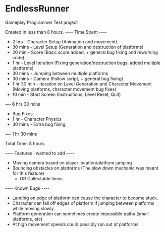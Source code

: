# EndlessRunner
Gameplay Programmer Test project

Created in less than 8 hours. 
---- Time Spent ----
- 2 hrs - Character Setup (Animation and movement)
- 30 mins - Level Setup (Generation and destruction of platforms)
- 20 min - Score (Basic score added, + general bug fixing and reworking code)
- 1 hr - Level Iteration (Fixing generation/destruction bugs, added multiple platforms)
- 30 mins - Jumping between multiple platforms 
- 30 mins - Camera (Follow script, + general bug fixing)
- 1 hr 30 min - Iteration on Level Generation and Character Movement (Moving platforms, character movement bug fixes)
- 10 min - Start Screen (Instructions, Level Reset, Quit)

~~ 6 hrs 30 mins

- Bug Fixes:
- 1 hr  - Character Physics
- 30 mins - Extra bug fixing

~~ 1 hr 30 mins

Total Time: 8 hours

---- Features I wanted to add ---- 
- Moving camera based on player location/platform jumping
- Bouncing obstacles on platforms (The slow down mechanic was meant for this feature)
  - OR Collectable items

---- Known Bugs ----
- Landing on edge of platform can cause the character to become stuck.
- Character can fall off edges of platform if jumping between platforms while moving slowly
- Platform generation can sometimes create impossible paths (small platforms, etc)
- At high movement speeds could possibly run out of platforms
